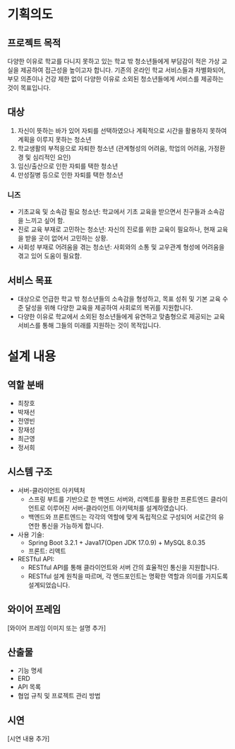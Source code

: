 
# 기획의도

## 프로젝트 목적

다양한 이유로 학교를 다니지 못하고 있는 학교 밖 청소년들에게 부담감이 적은 가상 교실을 제공하여 접근성을 높이고자 합니다. 기존의 온라인 학교 서비스들과 차별화되어, 부모 의존이나 건강 제한 없이 다양한 이유로 소외된 청소년들에게 서비스를 제공하는 것이 목표입니다.

## 대상

1. 자신이 뜻하는 바가 있어 자퇴를 선택하였으나 계획적으로 시간을 활용하지 못하여 계획을 이루지 못하는 청소년
2. 학교생활의 부적응으로 자퇴한 청소년 (관계형성의 어려움, 학업의 어려움, 가정환경 및 심리적인 요인)
3. 임신/출산으로 인한 자퇴를 택한 청소년
4. 만성질병 등으로 인한 자퇴를 택한 청소년

### 니즈

* 기초교육 및 소속감 필요 청소년: 학교에서 기초 교육을 받으면서 친구들과 소속감을 느끼고 싶어 함.
* 진로 교육 부재로 고민하는 청소년: 자신의 진로를 위한 교육이 필요하나, 현재 교육을 받을 곳이 없어서 고민하는 상황.
* 사회성 부재로 어려움을 겪는 청소년: 사회와의 소통 및 교우관계 형성에 어려움을 겪고 있어 도움이 필요함.

## 서비스 목표

* 대상으로 언급한 학교 밖 청소년들의 소속감을 형성하고, 목표 성취 및 기본 교육 수준 달성을 위해 다양한 교육을 제공하여 사회로의 복귀를 지원합니다.
* 다양한 이유로 학교에서 소외된 청소년들에게 유연하고 맞춤형으로 제공되는 교육 서비스를 통해 그들의 미래를 지원하는 것이 목적입니다.

# 설계 내용

## 역할 분배

* 최창호
* 박재선
* 전영빈
* 장재성
* 최근영
* 정서희

## 시스템 구조

* 서버-클라이언트 아키텍처
  * 스프링 부트를 기반으로 한 백엔드 서버와, 리액트를 활용한 프론트엔드 클라이언트로 이루어진 서버-클라이언트 아키텍처를 설계하였습니다.
  * 백엔드와 프론트엔드는 각각의 역할에 맞게 독립적으로 구성되어 서로간의 유연한 통신을 가능하게 합니다.
* 사용 기술:
  * Spring Boot 3.2.1 + Java17(Open JDK 17.0.9) + MySQL 8.0.35
  * 프론트: 리액트
* RESTful API:
  * RESTful API를 통해 클라이언트와 서버 간의 효율적인 통신을 지원합니다.
  * RESTful 설계 원칙을 따르며, 각 엔드포인트는 명확한 역할과 의미를 가지도록 설계되었습니다.

## 와이어 프레임

[와이어 프레임 이미지 또는 설명 추가]

## 산출물

* 기능 명세
* ERD
* API 목록
* 협업 규칙 및 프로젝트 관리 방법

## 시연

[시연 내용 추가]
